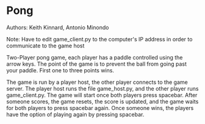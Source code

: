# Pong

Authors: Keith Kinnard, Antonio Minondo

Note: Have to edit game_client.py to the computer's IP address in order to communicate to the game host


Two-Player pong game, each player has a paddle controlled using the arrow keys. The point of the game is to prevent the ball from going past your paddle. First one to three points wins.

The game is run by a player host, the other player connects to the game server. The player host runs the file game_host.py, and the other player runs game_client.py. The game will start once both players press spacebar. After someone scores, the game resets, the score is updated, and the game waits for both players to press spacebar again. Once someone wins, the players have the option of playing again by pressing spacebar.



 
